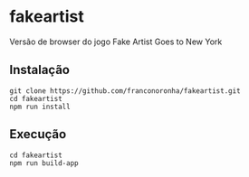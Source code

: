 # fakeartist

Versão de browser do jogo Fake Artist Goes to New York

## Instalação
```
git clone https://github.com/franconoronha/fakeartist.git
cd fakeartist
npm run install
```

## Execução
```
cd fakeartist
npm run build-app
```
